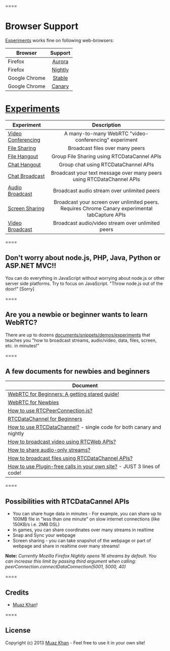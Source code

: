 ====
# Browser Support
[Experiments](https://webrtc-experiment.appspot.com) works fine on following web-browsers:

| Browser        | Support           |
| ------------- |:-------------:|
| Firefox | [Aurora](http://www.mozilla.org/en-US/firefox/aurora/) |
| Firefox | [Nightly](http://nightly.mozilla.org/) |
| Google Chrome | [Stable](https://www.google.com/intl/en_uk/chrome/browser/) |
| Google Chrome | [Canary](https://www.google.com/intl/en/chrome/browser/canary.html) |

# [Experiments](https://webrtc-experiment.appspot.com)

| Experiment        | Description       |
| ------------- |:-------------:|
| [Video Conferencing](https://webrtc-experiment.appspot.com/video-conferencing/) | A many-to-many WebRTC "video-conferencing" experiment |
| [File Sharing](https://webrtc-experiment.appspot.com/file-broadcast/) | Broadcast files over many peers |
| [File Hangout](https://webrtc-experiment.appspot.com/file-hangout/) | Group File Sharing using RTCDataCannel APIs |
| [Chat Hangout](https://webrtc-experiment.appspot.com/chat-hangout/) |  Group chat using RTCDataChannel APIs |
| [Chat Broadcast](https://webrtc-experiment.appspot.com/chat/) | Broadcast your text message over many peers using RTCDataChannel APIs  |
| [Audio Broadcast](https://webrtc-experiment.appspot.com/audio-broadcast/) | Broadcast audio stream over unlimited peers |
| [Screen Sharing](https://webrtc-experiment.appspot.com/screen-broadcast/) | Broadcast your screen over unlimited peers. Requires Chrome Canary experimental tabCapture APIs |
| [Video Broadcast](https://webrtc-experiment.appspot.com/broadcast/) | Broadcast audio/video stream over unlimited peers |

====
## Don't worry about node.js, PHP, Java, Python or ASP.NET MVC!!

You can do everything in JavaScript without worrying about node.js or other server side platforms. Try to focus on JavaScript. "Throw node.js out of the door!" [Sorry]

====
## Are you a newbie or beginner wants to learn WebRTC?

There are up to dozens [documents/snippets/demos/experiments](https://webrtc-experiment.appspot.com/) that teaches you "how to broadcast streams, audio/video, data, files, screen, etc. in minutes!"

====
## A few documents for newbies and beginners

| Document        |
| ------------- |
| [WebRTC for Beginners: A getting stared guide!](https://webrtc-experiment.appspot.com/docs/webrtc-for-beginners.html) |
| [WebRTC for Newbies ](https://webrtc-experiment.appspot.com/docs/webrtc-for-newbies.html) |
| [How to use RTCPeerConnection.js?](https://webrtc-experiment.appspot.com/docs/how-to-use-rtcpeerconnection-js-v1.1.html) |
| [RTCDataChannel for Beginners](https://webrtc-experiment.appspot.com/docs/rtc-datachannel-for-beginners.html) |
| [How to use RTCDataChannel?](https://webrtc-experiment.appspot.com/docs/how-to-use-rtcdatachannel.html) - single code for both canary and nightly |
| [How to broadcast video using RTCWeb APIs?](https://webrtc-experiment.appspot.com/docs/how-to-broadcast-video-using-RTCWeb-APIs.html) |
| [How to share audio-only streams?](https://webrtc-experiment.appspot.com/docs/how-to-share-audio-only-streams.html) |
| [How to broadcast files using RTCDataChannel APIs?](https://webrtc-experiment.appspot.com/docs/how-file-broadcast-works.html) |
| [How to use Plugin-free calls in your own site?](https://webrtc-experiment.appspot.com/docs/how-to-use-plugin-free-calls.html) - JUST 3 lines of code! |

====
## Possibilities with RTCDataCannel APIs

* You can share huge data in minutes - For example, you can share up to 100MB file in "less than one minute" on slow internet connections (like 150KB/s i.e. 2MB DSL)
* In games, you can share coordinates over many streams in realtime
* Snap and Sync your webpage
* Screen sharing - you can take snapshot of the webpage or part of webpage and share in realtime over many streams!

**Note:** *Currently Mozilla Firefox Nightly opens 16 streams by default. You can increase this limit by passing third argument when calling: peerConnection.connectDataConnection(5001, 5000, 40)*

====
## Credits

* [Muaz Khan](http://github.com/muaz-khan)!

====
## License

Copyright (c) 2013 [Muaz Khan](https://plus.google.com/100325991024054712503) - Feel free to use it in your own site!
